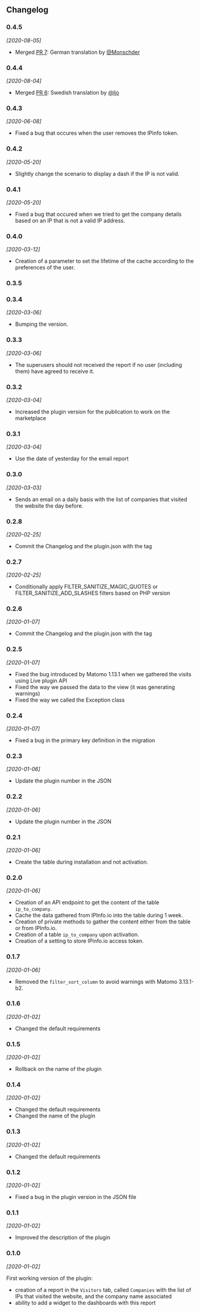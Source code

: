 ## Changelog

### 0.4.5

*[2020-08-05]*

- Merged [PR 7](https://github.com/Romain/Matomo-IP-to-Company/pull/7): German translation by [@Monschder](https://github.com/Romain/Matomo-IP-to-Company/commits?author=Monschder)

### 0.4.4

*[2020-08-04]*

- Merged [PR 6](https://github.com/Romain/Matomo-IP-to-Company/pull/6): Swedish translation by [@ljo](https://github.com/ljo)

### 0.4.3

*[2020-06-08]*

- Fixed a bug that occures when the user removes the IPinfo token.

### 0.4.2

*[2020-05-20]*

- Slightly change the scenario to display a dash if the IP is not valid.

### 0.4.1

*[2020-05-20]*

- Fixed a bug that occured when we tried to get the company details based on an IP that is not a valid IP address.

### 0.4.0

*[2020-03-12]*

- Creation of a parameter to set the lifetime of the cache according to the preferences of the user.

### 0.3.5
### 0.3.4

*[2020-03-06]*

- Bumping the version.

### 0.3.3

*[2020-03-06]*

- The superusers should not received the report if no user (including them) have agreed to receive it.

### 0.3.2

*[2020-03-04]*

- Increased the plugin version for the publication to work on the marketplace

### 0.3.1

*[2020-03-04]*

- Use the date of yesterday for the email report

### 0.3.0

*[2020-03-03]*

- Sends an email on a daily basis with the list of companies that visited the website the day before.

### 0.2.8

*[2020-02-25]*

- Commit the Changelog and the plugin.json with the tag

### 0.2.7

*[2020-02-25]*

- Conditionally apply FILTER_SANITIZE_MAGIC_QUOTES or FILTER_SANITIZE_ADD_SLASHES filters based on PHP version

### 0.2.6

*[2020-01-07]*

- Commit the Changelog and the plugin.json with the tag

### 0.2.5

*[2020-01-07]*

- Fixed the bug introduced by Matomo 1.13.1 when we gathered the visits using Live plugin API
- Fixed the way we passed the data to the view (it was generating warnings)
- Fixed the way we called the Exception class

### 0.2.4

*[2020-01-07]*

- Fixed a bug in the primary key definition in the migration

### 0.2.3

*[2020-01-06]*

- Update the plugin number in the JSON

### 0.2.2

*[2020-01-06]*

- Update the plugin number in the JSON

### 0.2.1

*[2020-01-06]*

- Create the table during installation and not activation.

### 0.2.0

*[2020-01-06]*

- Creation of an API endpoint to get the content of the table `ip_to_company`.
- Cache the data gathered from IPInfo.io into the table during 1 week.
- Creation of private methods to gather the content either from the table or from IPInfo.io.
- Creation of a table `ip_to_company` upon activation.
- Creation of a setting to store IPinfo.io access token.

### 0.1.7

*[2020-01-06]*

- Removed the `filter_sort_column` to avoid warnings with Matomo 3.13.1-b2.

### 0.1.6

*[2020-01-02]*

- Changed the default requirements

### 0.1.5

*[2020-01-02]*

- Rollback on the name of the plugin

### 0.1.4

*[2020-01-02]*

- Changed the default requirements
- Changed the name of the plugin

### 0.1.3

*[2020-01-02]*

- Changed the default requirements

### 0.1.2

*[2020-01-02]*

- Fixed a bug in the plugin version in the JSON file

### 0.1.1

*[2020-01-02]*

- Improved the description of the plugin

### 0.1.0

*[2020-01-02]*

First working version of the plugin:

- creation of a report in the `Visitors` tab, called `Companies` with the list of IPs that visited the website, and the company name associated
- ability to add a widget to the dashboards with this report
